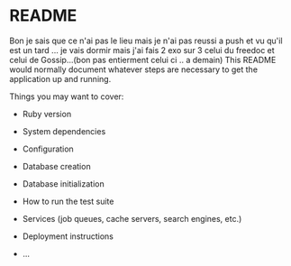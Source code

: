 # README



Bon je sais que ce n'ai pas le lieu mais je n'ai pas reussi a push et vu qu'il est un tard ... je vais dormir mais j'ai fais 2 exo sur 3 celui du freedoc et celui de Gossip...(bon pas entierment celui ci .. a demain)
This README would normally document whatever steps are necessary to get the
application up and running.

Things you may want to cover:

* Ruby version

* System dependencies

* Configuration

* Database creation

* Database initialization

* How to run the test suite

* Services (job queues, cache servers, search engines, etc.)

* Deployment instructions

* ...
